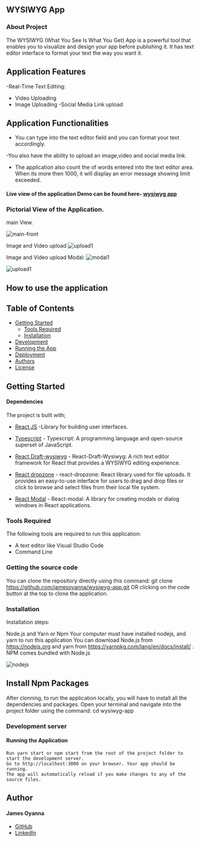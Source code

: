 ## WYSIWYG App

### About Project
The WYSIWYG (What You See Is What You Get) App is a powerful tool that enables you to 
visualize and design your app before publishing it. It has text editor interface to format your text the way you want it. 

## Application Features
-Real-Time Text Editing: 
- Video Uploading
- Image Uploading
-Social Media Link upload

## Application Functionalities
- You can type into the text editor field and you can format your text accordingly.

-You also have the ability to upload an image,video and social media link.

- The application also count the of words entered into the text editor area. When its more then 1000, it will display an error message showing limit exceeded.

#### Live view of the application Demo can be found here- [wysiwyg app](https://wysiwyg-app.netlify.app/)

### Pictorial View of the Application.

main View.

![main-front](https://github.com/jamesoyanna/settings-page/assets/26815113/bb382370-954b-4760-bfc1-b87766f5c363)



Image  and Video upload
![upload1](https://github.com/jamesoyanna/settings-page/assets/26815113/73572945-0e49-47f3-a0cf-94857a52bb74)



Image and Video upload Modal:
![modal1](https://github.com/jamesoyanna/settings-page/assets/26815113/467f7dd7-51e0-457c-8b98-a67ab6064a6a)

![upload1](https://github.com/jamesoyanna/settings-page/assets/26815113/a4d8f539-8e93-4c5c-a2ef-a62b3de83a87)


## How to use the application

## Table of Contents
- [Getting Started](#getting-started)
	- [Tools Required](#tools-required)
	- [Installation](#installation)
- [Development](#development)
- [Running the App](#running-the-app)
- [Deployment](#deployment)
- [Authors](#authors)
- [License](#license)

## Getting Started

#### Dependencies

The project is built with;
* [React JS](https://beta.reactjs.org/) -Library for building user interfaces.

* [Typescript](https://www.typescriptlang.org/) - Typescript: A programming language and open-source superset of JavaScript.

* [React Draft-wysiwyg](https://jpuri.github.io/react-draft-wysiwyg/#/) - React-Draft-Wysiwyg: A rich text editor framework for React that provides a WYSIWYG editing experience.

* [React dropzone](https://react-dropzone.js.org/) - react-dropzone: React library used for file uploads. It provides an easy-to-use interface for users to drag and drop files or click to browse and select files from their local file system.

* [React Modal](https://www.npmjs.com/package/react-modal) - React-modal: A library for creating modals or dialog windows in React applications.

### Tools Required
The following tools are required to run this application:

* A text editor like Visual Studio Code
* Command Line

### Getting the source code
You can clone the repository directly using this command:
git clone https://github.com/jamesoyanna/wysiwyg-app.git
OR clicking on the code button at the top to clone the application.

### Installation
Installation steps:

Node.js and Yarn or Npm
Your computer must have installed nodejs, and yarn to run this application You can download Node.js from https://nodejs.org and yarn from https://yarnpkg.com/lang/en/docs/install/ . NPM comes bundled with Node.js

![nodejs](https://user-images.githubusercontent.com/26815113/132867561-bf2ec1a2-cd63-461f-95dd-e95c1c6676c7.PNG)

## Install Npm Packages
After clonning, to run the application locally, you will have to install all the dependencies and packages. 
Open your terminal and navigate into the project folder using the command:
cd wysiwyg-app


### Development server

#### Running the Application

  ``` 
Run yarn start or npm start from the root of the project folder to start the development server. 
Go to http://localhost:3000 on your browser. Your app should be running.
The app will automatically reload if you make changes to any of the source files.
  ```

## Author

#### James Oyanna
* [GitHub](https://github.com/jamesoyanna)
* [LinkedIn](https://www.linkedin.com/in/jamesoyanna)


